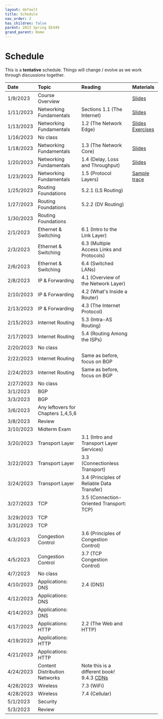 ```yaml
---
layout: default
title: Schedule
nav_order: 2
has_children: false
parent: 2023 Spring EE449
grand_parent: Home
---
```


# Schedule 

This is a **tentative** schedule. Things will change / evolve as we work through discussions together.

| Date      | Topic                              | Reading                                                                                                                                | Materials |
| :-------- | :--------------------------------- | :------------------------------------------------------------------------------------------------------------------------------------- | :-------- |
| 1/9/2023  | Course Overview                    |                                                                                                                                        | [Slides](slides/EE449-01.pdf) |
| 1/11/2023 | Networking Fundamentals            | Sections 1.1 (The Internet)                                                                                                            | [Slides](slides/EE449-02.pdf) |
| 1/13/2023 | Networking Fundamentals            | 1.2 (The Network Edge)                                                                                                                 | [Slides](slides/EE449-03.pdf) <br> [Exercises](exercises/week_1.pdf)|
| 1/16/2023 | No class                           |                                                                                                                                        | |
| 1/18/2023 | Networking Fundamentals            | 1.3 (The Network Core)                                                                                                                 | [Slides](slides/EE449-04.pdf) |
| 1/20/2023 | Networking Fundamentals            | 1.4 (Delay, Loss and Throughput)                                                                                                       | [Slides](slides/EE449-05.pdf) |
| 1/23/2023 | Networking Fundamentals            | 1.5 (Protocol Layers)                                                                                                                  | [Sample trace](exercises/http.pcap) |
| 1/25/2023 | Routing Foundations                | 5.2.1 (LS Routing)                                                                                                                     | |
| 1/27/2023 | Routing Foundations                | 5.2.2 (DV Routing)                                                                                                                     | |
| 1/30/2023 | Routing Foundations                |                                                                                                                                        | |
| 2/1/2023  | Ethernet & Switching               | 6.1 (Intro to the Link Layer)                                                                                                          | |
| 2/3/2023  | Ethernet & Switching               | 6.3 (Multiple Access Links and Protocols)                                                                                              | |
| 2/6/2023  | Ethernet & Switching               | 6.4 (Switched LANs)                                                                                                                    | |
| 2/8/2023  | IP & Forwarding                    | 4.1 (Overview of the Network Layer)                                                                                                    | |
| 2/10/2023 | IP & Forwarding                    | 4.2 (What's Inside a Router)                                                                                                           | |
| 2/13/2023 | IP & Forwarding                    | 4.3 (The Internet Protocol)                                                                                                            | |
| 2/15/2023 | Internet Routing                   | 5.3 (Intra-AS Routing)                                                                                                                 | |
| 2/17/2023 | Internet Routing                   | 5.4 (Routing Among the ISPs)                                                                                                           | |
| 2/20/2023 | No class                           |                                                                                                                                        | |
| 2/22/2023 | Internet Routing                   | Same as before, focus on BGP                                                                                                           | |
| 2/24/2023 | Internet Routing                   | Same as before, focus on BGP                                                                                                           | |
| 2/27/2023 | No class                           |                                                                                                                                        | |
| 3/1/2023  | BGP                                |                                                                                                                                        | |
| 3/3/2023  | BGP                                |                                                                                                                                        | |
| 3/6/2023  | Any leftovers for Chapters 1,4,5,6 |                                                                                                                                        | |
| 3/8/2023  | Review                             |                                                                                                                                        | |
| 3/10/2023 | Midterm Exam                       |                                                                                                                                        | |
| 3/20/2023 | Transport Layer                    | 3.1 (Intro and Transport Layer Services)                                                                                               | |
| 3/22/2023 | Transport Layer                    | 3.3 (Connectionless Transport)                                                                                                         | |
| 3/24/2023 | Transport Layer                    | 3.4 (Principles of Reliable Data Transfer)                                                                                             | |
| 3/27/2023 | TCP                                | 3.5 (Connection-Oriented Transport: TCP)                                                                                               | |
| 3/29/2023 | TCP                                |                                                                                                                                        | |
| 3/31/2023 | TCP                                |                                                                                                                                        | |
| 4/3/2023  | Congestion Control                 | 3.6 (Principles of Congestion Control)                                                                                                 | |
| 4/5/2023  | Congestion Control                 | 3.7 (TCP Congestion Control)                                                                                                           | |
| 4/7/2023  | No class                           |                                                                                                                                        | |
| 4/10/2023 | Applications: DNS                  | 2.4 (DNS)                                                                                                                              | |
| 4/12/2023 | Applications: DNS                  |                                                                                                                                        | |
| 4/14/2023 | Applications: DNS                  |                                                                                                                                        | |
| 4/17/2023 | Applications: HTTP                 | 2.2 (The Web and HTTP)                                                                                                                 | |
| 4/19/2023 | Applications: HTTP                 |                                                                                                                                        | |
| 4/21/2023 | Applications: HTTP                 |                                                                                                                                        | |
| 4/24/2023 | Content Distribution Networks      | Note this is a different book! 9.4.3 [CDNs](https://book.systemsapproach.org/applications/overlays.html#content-distribution-networks) | |
| 4/26/2023 | Wireless                           | 7.3 (WiFi)                                                                                                                             | |
| 4/28/2023 | Wireless                           | 7.4 (Cellular)                                                                                                                         | |
| 5/1/2023  | Security                           |                                                                                                                                        | |
| 5/3/2023  | Review                             |